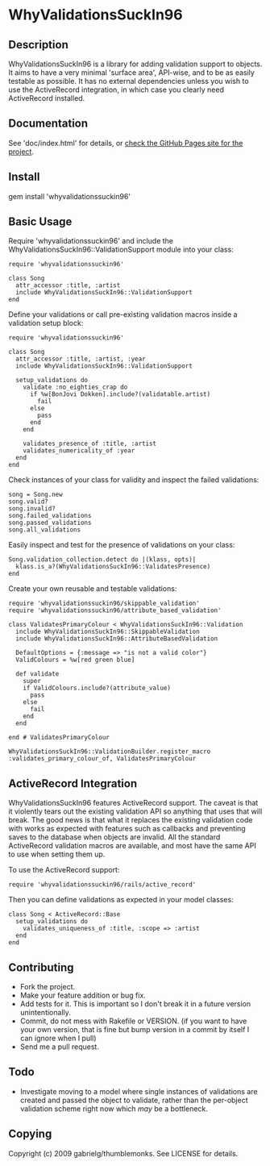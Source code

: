 # WhyValidationsSuckIn96

## Description

WhyValidationsSuckIn96 is a library for adding validation support to objects. It aims to have a very minimal 'surface
area', API-wise, and to be as easily testable as possible. It has no external dependencies unless you wish to use the
ActiveRecord integration, in which case you clearly need ActiveRecord installed.

## Documentation

See 'doc/index.html' for details, or [check the GitHub Pages site for the project](http://thumblemonks.github.com/whyvalidationssuckin96).

## Install

gem install 'whyvalidationssuckin96'

## Basic Usage

Require 'whyvalidationssuckin96' and include the WhyValidationsSuckIn96::ValidationSupport module into your class:
    
    require 'whyvalidationssuckin96'
    
    class Song
      attr_accessor :title, :artist
      include WhyValidationsSuckIn96::ValidationSupport
    end

Define your validations or call pre-existing validation macros inside a validation setup block:

    require 'whyvalidationssuckin96'

    class Song
      attr_accessor :title, :artist, :year
      include WhyValidationsSuckIn96::ValidationSupport
      
      setup_validations do
        validate :no_eighties_crap do
          if %w[BonJovi Dokken].include?(validatable.artist)
            fail
          else
            pass
          end
        end
        
        validates_presence_of :title, :artist
        validates_numericality_of :year
      end
    end

Check instances of your class for validity and inspect the failed validations:

    song = Song.new
    song.valid?
    song.invalid?
    song.failed_validations
    song.passed_validations
    song.all_validations
    
Easily inspect and test for the presence of validations on your class:

    Song.validation_collection.detect do |(klass, opts)|
      klass.is_a?(WhyValidationsSuckIn96::ValidatesPresence)
    end
    
Create your own reusable and testable validations:

    require 'whyvalidationssuckin96/skippable_validation'
    require 'whyvalidationssuckin96/attribute_based_validation'

    class ValidatesPrimaryColour < WhyValidationsSuckIn96::Validation
      include WhyValidationsSuckIn96::SkippableValidation
      include WhyValidationsSuckIn96::AttributeBasedValidation
    
      DefaultOptions = {:message => "is not a valid color"}
      ValidColours = %w[red green blue]
      
      def validate
        super
        if ValidColours.include?(attribute_value)
          pass
        else
          fail
        end
      end
      
    end # ValidatesPrimaryColour

    WhyValidationsSuckIn96::ValidationBuilder.register_macro :validates_primary_colour_of, ValidatesPrimaryColour
  
## ActiveRecord Integration

WhyValidationsSuckIn96 features ActiveRecord support. The caveat is that it violently tears out the existing 
validation API so anything that uses that will break. The good news is that what it replaces the existing validation
code with works as expected with features such as callbacks and preventing saves to the database when objects are 
invalid. All the standard ActiveRecord validation macros are available, and most have the same API to use when
setting them up.

To use the ActiveRecord support:

    require 'whyvalidationssuckin96/rails/active_record'
    
Then you can define validations as expected in your model classes:

    class Song < ActiveRecord::Base
      setup_validations do
        validates_uniqueness_of :title, :scope => :artist
      end  
    end
    
## Contributing
 
* Fork the project.
* Make your feature addition or bug fix.
* Add tests for it. This is important so I don't break it in a future version unintentionally.
* Commit, do not mess with Rakefile or VERSION.
  (if you want to have your own version, that is fine but bump version in a commit by itself I can ignore when I pull)
* Send me a pull request.

## Todo

* Investigate moving to a model where single instances of validations are created and passed the object to validate,
  rather than the per-object validation scheme right now which _may_ be a bottleneck.
  
## Copying

Copyright (c) 2009 gabrielg/thumblemonks. See LICENSE for details.
